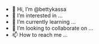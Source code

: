 - 👋 Hi, I’m @bettykassa
- 👀 I’m interested in ...
- 🌱 I’m currently learning ...
- 💞️ I’m looking to collaborate on ...
- 📫 How to reach me ...

<!---
bettykassa/bettykassa is a ✨ special ✨ repository because its `README.md` (this file) appears on your GitHub profile.
You can click the Preview link to take a look at your changes.
--->
